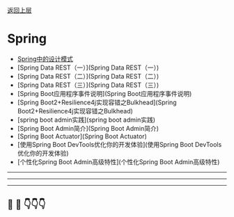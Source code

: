 [返回上层](../index)
# Spring
* [Spring中的设计模式](Spring中的设计模式)
* [Spring Data REST（一）](Spring Data REST（一）)
* [Spring Data REST（二）](Spring Data REST（二）)
* [Spring Data REST（三）](Spring Data REST（三）)
* [Spring Boot应用程序事件说明](Spring Boot应用程序事件说明)
* [Spring Boot2+Resilience4j实现容错之Bulkhead](Spring Boot2+Resilience4j实现容错之Bulkhead)
* [spring boot admin实践](spring boot admin实践)
* [Spring Boot Admin简介](Spring Boot Admin简介)
* [Spring Boot Actuator](Spring Boot Actuator)
* [使用Spring Boot DevTools优化你的开发体验](使用Spring Boot DevTools优化你的开发体验)
* [个性化Spring Boot Admin高级特性](个性化Spring Boot Admin高级特性)



---
---
---


## 🤔  💭 👇👇👇

<script src="https://utteranc.es/client.js"
        repo="dongxishaonian/issue-posted"
        issue-term="pathname"
        label="🙂🙃😡🥶😬🤣😄"
        theme="github-light"
        crossorigin="anonymous"
        async>
</script>

